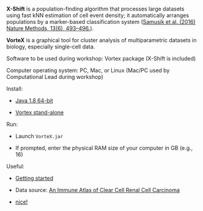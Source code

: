 
**X-Shift** is a population-finding algorithm that processes large datasets using fast kNN estimation of cell event density; it automatically arranges populations by a marker-based classification system ([Samusik et al. (2016) Nature Methods, 13(6), 493–496.](https://www.nature.com/articles/nmeth.3863)).

**VorteX** is a graphical tool for cluster analysis of multiparametric datasets in biology, especially single-cell data.

Software to be used during workshop: Vortex package (X-Shift is included)

Computer operating system: PC, Mac, or Linux (Mac/PC used by Computational Lead during workshop)

Install:

  - [Java 1.8 64-bit](http://www.oracle.com/technetwork/java/javase/downloads/jre8-downloads-2133155.html)
  
  - [Vortex stand-alone](https://github.com/nolanlab/vortex/releases)

Run:

  - Launch `VorteX.jar`
  
  - If prompted, enter the physical RAM size of your computer in GB (e.g., 16)

Useful:
  
  - [Getting started](https://github.com/nolanlab/vortex/wiki/Getting-Started)
  
  - Data source: [An Immune Atlas of Clear Cell Renal Cell Carcinoma](https://www.ncbi.nlm.nih.gov/pubmed/28475899)
  
  - [nice!](https://en.wikipedia.org/wiki/Nice_(Unix))
